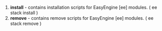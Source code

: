 1. **install** - contains installation scripts for EasyEngine [ee] modules. ( ee stack install )  
1. **remove** -  contains remove scripts for EasyEngine [ee] modules. ( ee stack remove )
